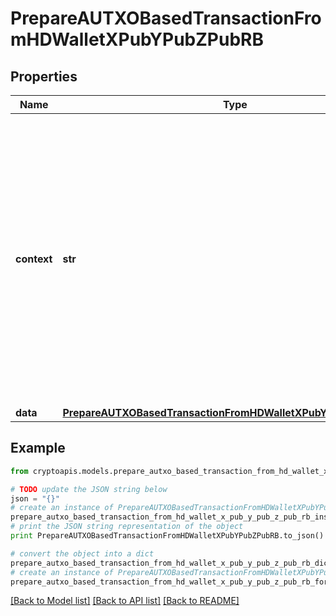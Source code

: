 # PrepareAUTXOBasedTransactionFromHDWalletXPubYPubZPubRB


## Properties
Name | Type | Description | Notes
------------ | ------------- | ------------- | -------------
**context** | **str** | In batch situations the user can use the context to correlate responses with requests. This property is present regardless of whether the response was successful or returned as an error. &#x60;context&#x60; is specified by the user. | [optional] 
**data** | [**PrepareAUTXOBasedTransactionFromHDWalletXPubYPubZPubRBData**](PrepareAUTXOBasedTransactionFromHDWalletXPubYPubZPubRBData.md) |  | 

## Example

```python
from cryptoapis.models.prepare_autxo_based_transaction_from_hd_wallet_x_pub_y_pub_z_pub_rb import PrepareAUTXOBasedTransactionFromHDWalletXPubYPubZPubRB

# TODO update the JSON string below
json = "{}"
# create an instance of PrepareAUTXOBasedTransactionFromHDWalletXPubYPubZPubRB from a JSON string
prepare_autxo_based_transaction_from_hd_wallet_x_pub_y_pub_z_pub_rb_instance = PrepareAUTXOBasedTransactionFromHDWalletXPubYPubZPubRB.from_json(json)
# print the JSON string representation of the object
print PrepareAUTXOBasedTransactionFromHDWalletXPubYPubZPubRB.to_json()

# convert the object into a dict
prepare_autxo_based_transaction_from_hd_wallet_x_pub_y_pub_z_pub_rb_dict = prepare_autxo_based_transaction_from_hd_wallet_x_pub_y_pub_z_pub_rb_instance.to_dict()
# create an instance of PrepareAUTXOBasedTransactionFromHDWalletXPubYPubZPubRB from a dict
prepare_autxo_based_transaction_from_hd_wallet_x_pub_y_pub_z_pub_rb_form_dict = prepare_autxo_based_transaction_from_hd_wallet_x_pub_y_pub_z_pub_rb.from_dict(prepare_autxo_based_transaction_from_hd_wallet_x_pub_y_pub_z_pub_rb_dict)
```
[[Back to Model list]](../README.md#documentation-for-models) [[Back to API list]](../README.md#documentation-for-api-endpoints) [[Back to README]](../README.md)


